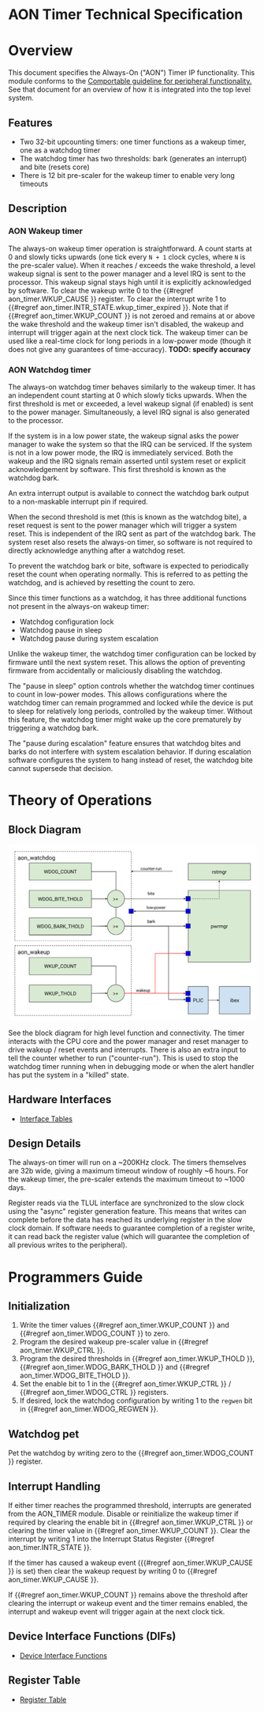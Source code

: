 # AON Timer Technical Specification

# Overview

This document specifies the Always-On ("AON") Timer IP functionality.
This module conforms to the [Comportable guideline for peripheral functionality.](../../../doc/contributing/hw/comportability/README.md)
See that document for an overview of how it is integrated into the top level system.

## Features

- Two 32-bit upcounting timers: one timer functions as a wakeup timer, one as a watchdog timer
- The watchdog timer has two thresholds: bark (generates an interrupt) and bite (resets core)
- There is 12 bit pre-scaler for the wakeup timer to enable very long timeouts

## Description

### AON Wakeup timer

The always-on wakeup timer operation is straightforward.
A count starts at 0 and slowly ticks upwards (one tick every `N + 1` clock cycles, where `N` is the pre-scaler value).
When it reaches / exceeds the wake threshold, a level wakeup signal is sent to the power manager and a level IRQ is sent to the processor.
This wakeup signal stays high until it is explicitly acknowledged by software.
To clear the wakeup write 0 to the {{#regref aon_timer.WKUP_CAUSE }} register.
To clear the interrupt write 1 to {{#regref aon_timer.INTR_STATE.wkup_timer_expired }}.
Note that if {{#regref aon_timer.WKUP_COUNT }} is not zeroed and remains at or above the wake threshold and the wakeup timer isn't disabled, the wakeup and interrupt will trigger again at the next clock tick.
The wakeup timer can be used like a real-time clock for long periods in a low-power mode (though it does not give any guarantees of time-accuracy). **TODO: specify accuracy**

### AON Watchdog timer

The always-on watchdog timer behaves similarly to the wakeup timer.
It has an independent count starting at 0 which slowly ticks upwards.
When the first threshold is met or exceeded, a level wakeup signal (if enabled) is sent to the power manager.
Simultaneously, a level IRQ signal is also generated to the processor.

If the system is in a low power state, the wakeup signal asks the power manager to wake the system so that the IRQ can be serviced.
If the system is not in a low power mode, the IRQ is immediately serviced.
Both the wakeup and the IRQ signals remain asserted until system reset or explicit acknowledgement by software.
This first threshold is known as the watchdog bark.

An extra interrupt output is available to connect the watchdog bark output to a non-maskable interrupt pin if required.

When the second threshold is met (this is known as the watchdog bite), a reset request is sent to the power manager which will trigger a system reset.
This is independent of the IRQ sent as part of the watchdog bark.
The system reset also resets the always-on timer, so software is not required to directly acknowledge anything after a watchdog reset.

To prevent the watchdog bark or bite, software is expected to periodically reset the count when operating normally.
This is referred to as petting the watchdog, and is achieved by resetting the count to zero.

Since this timer functions as a watchdog, it has three additional functions not present in the always-on wakeup timer:
* Watchdog configuration lock
* Watchdog pause in sleep
* Watchdog pause during system escalation

Unlike the wakeup timer, the watchdog timer configuration can be locked by firmware until the next system reset.
This allows the option of preventing firmware from accidentally or maliciously disabling the watchdog.

The "pause in sleep" option controls whether the watchdog timer continues to count in low-power modes.
This allows configurations where the watchdog timer can remain programmed and locked while the device is put to sleep for relatively long periods, controlled by the wakeup timer.
Without this feature, the watchdog timer might wake up the core prematurely by triggering a watchdog bark.

The "pause during escalation" feature ensures that watchdog bites and barks do not interfere with system escalation behavior.
If during escalation software configures the system to hang instead of reset, the watchdog bite cannot supersede that decision.

# Theory of Operations

## Block Diagram

![AON Timer Block Diagram](./doc/aon_timer_block_diagram.svg)

See the block diagram for high level function and connectivity.
The timer interacts with the CPU core and the power manager and reset manager to drive wakeup / reset events and interrupts.
There is also an extra input to tell the counter whether to run ("counter-run").
This is used to stop the watchdog timer running when in debugging mode or when the alert handler has put the system in a "killed" state.

## Hardware Interfaces

* [Interface Tables](data/aon_timer.hjson#interfaces)

## Design Details

The always-on timer will run on a ~200KHz clock.
The timers themselves are 32b wide, giving a maximum timeout window of roughly ~6 hours.
For the wakeup timer, the pre-scaler extends the maximum timeout to ~1000 days.

Register reads via the TLUL interface are synchronized to the slow clock using the "async" register generation feature.
This means that writes can complete before the data has reached its underlying register in the slow clock domain.
If software needs to guarantee completion of a register write, it can read back the register value (which will guarantee the completion of all previous writes to the peripheral).

# Programmers Guide

## Initialization

1. Write the timer values {{#regref aon_timer.WKUP_COUNT }} and {{#regref aon_timer.WDOG_COUNT }} to zero.
2. Program the desired wakeup pre-scaler value in {{#regref aon_timer.WKUP_CTRL }}.
3. Program the desired thresholds in {{#regref aon_timer.WKUP_THOLD }}, {{#regref aon_timer.WDOG_BARK_THOLD }} and {{#regref aon_timer.WDOG_BITE_THOLD }}.
4. Set the enable bit to 1 in the {{#regref aon_timer.WKUP_CTRL }} / {{#regref aon_timer.WDOG_CTRL }} registers.
5. If desired, lock the watchdog configuration by writing 1 to the `regwen` bit in {{#regref aon_timer.WDOG_REGWEN }}.

## Watchdog pet

Pet the watchdog by writing zero to the {{#regref aon_timer.WDOG_COUNT }} register.

## Interrupt Handling

If either timer reaches the programmed threshold, interrupts are generated from the AON_TIMER module.
Disable or reinitialize the wakeup timer if required by clearing the enable bit in {{#regref aon_timer.WKUP_CTRL }} or clearing the timer value in {{#regref aon_timer.WKUP_COUNT }}.
Clear the interrupt by writing 1 into the Interrupt Status Register {{#regref aon_timer.INTR_STATE }}.

If the timer has caused a wakeup event ({{#regref aon_timer.WKUP_CAUSE }} is set) then clear the wakeup request by writing 0 to {{#regref aon_timer.WKUP_CAUSE }}.

If {{#regref aon_timer.WKUP_COUNT }} remains above the threshold after clearing the interrupt or wakeup event and the timer remains enabled, the interrupt and wakeup event will trigger again at the next clock tick.

## Device Interface Functions (DIFs)

- [Device Interface Functions](../../../sw/device/lib/dif/dif_aon_timer.h)

## Register Table

* [Register Table](data/aon_timer.hjson#registers)

